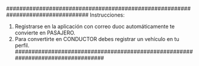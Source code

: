 #################################################################################
Instrucciones:

1. Registrarse en la aplicación con correo duoc automáticamente te convierte en PASAJERO.
2. Para convertirte en CONDUCTOR debes registrar un vehículo en tu perfil.
#################################################################################
